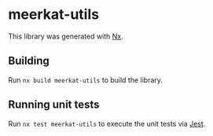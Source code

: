 # meerkat-utils

This library was generated with [Nx](https://nx.dev).

## Building

Run `nx build meerkat-utils` to build the library.

## Running unit tests

Run `nx test meerkat-utils` to execute the unit tests via [Jest](https://jestjs.io).
